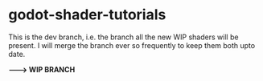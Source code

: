# godot-shader-tutorials

This is the dev branch, i.e. the branch all the new WIP shaders will be present.
I will merge the branch ever so frequently to keep them both upto date.

**--->  WIP BRANCH**
